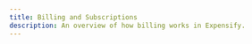 ```yaml
---
title: Billing and Subscriptions
description: An overview of how billing works in Expensify.
---
```


